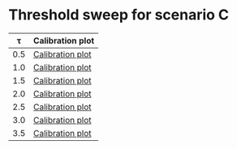 # Threshold sweep for scenario C

| τ | Calibration plot |
| --- | --- |
| 0.5 | [Calibration plot](./tau_0.5/C_gate_calibration.png) |
| 1.0 | [Calibration plot](./tau_1.0/C_gate_calibration.png) |
| 1.5 | [Calibration plot](./tau_1.5/C_gate_calibration.png) |
| 2.0 | [Calibration plot](./tau_2.0/C_gate_calibration.png) |
| 2.5 | [Calibration plot](./tau_2.5/C_gate_calibration.png) |
| 3.0 | [Calibration plot](./tau_3.0/C_gate_calibration.png) |
| 3.5 | [Calibration plot](./tau_3.5/C_gate_calibration.png) |
